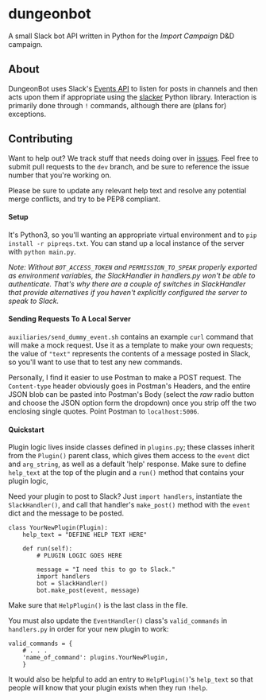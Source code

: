 # dungeonbot

A small Slack bot API written in Python for the _Import Campaign_ D&D campaign.


## About

DungeonBot uses Slack's [Events API](https://api.slack.com/events) to listen
for posts in channels and then acts upon them if appropriate using the
[slacker](https://github.com/os/slacker) Python library. Interaction is
primarily done through `!` commands, although there are (plans for) exceptions.


## Contributing

Want to help out? We track stuff that needs doing over in
[issues](https://github.com/tlake/dungeonbot/issues). Feel free to submit pull
requests to the `dev` branch, and be sure to reference the issue number that
you're working on.

Please be sure to update any relevant help text and resolve any potential merge
conflicts, and try to be PEP8 compliant.


#### Setup

It's Python3, so you'll wanting an appropriate virtual environment and to
`pip install -r pipreqs.txt`. You can stand up a local instance of the server
with `python main.py`.

_Note: Without `BOT_ACCESS_TOKEN` and `PERMISSION_TO_SPEAK` properly exported
as environment variables, the SlackHandler in handlers.py won't be able to
authenticate. That's why there are a couple of switches in SlackHandler that
provide alternatives if you haven't explicitly configured the server to
speak to Slack._

#### Sending Requests To A Local Server

`auxiliaries/send_dummy_event.sh` contains an example `curl` command that will
make a mock request. Use it as a template to make your own requests; the value
of `"text"` represents the contents of a message posted in Slack, so you'll
want to use that to test any new commands.

Personally, I find it easier to use Postman to make a POST request. The
`Content-type` header obviously goes in Postman's Headers, and the entire
JSON blob can be pasted into Postman's Body (select the *raw* radio button
and choose the JSON option form the dropdown) once you strip off the two
enclosing single quotes. Point Postman to `localhost:5006`.


#### Quickstart

Plugin logic lives inside classes defined in `plugins.py`; these classes
inherit from the `Plugin()` parent class, which gives them access to 
the `event` dict and `arg_string`, as well as a default 'help' response.
Make sure to define `help_text` at the top of the plugin and a `run()`
method that contains your plugin logic,

Need your plugin to post to Slack? Just `import handlers`, instantiate the
`SlackHandler()`, and call that handler's `make_post()` method with the
`event` dict and the message to be posted.

```
class YourNewPlugin(Plugin):
    help_text = "DEFINE HELP TEXT HERE"

    def run(self):
        # PLUGIN LOGIC GOES HERE
        
        message = "I need this to go to Slack."
        import handlers
        bot = SlackHandler()
        bot.make_post(event, message)
```

Make sure that `HelpPlugin()` is the last class in the file.

You must also update the `EventHandler()` class's `valid_commands` in
`handlers.py` in order for your new plugin to work:

```
valid_commands = {
    # . . .
    'name_of_command': plugins.YourNewPlugin,
    }
```

It would also be helpful to add an entry to `HelpPlugin()`'s `help_text` so
that people will know that your plugin exists when they run `!help`.
